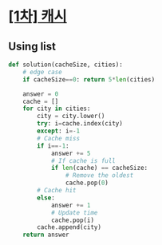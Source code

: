 # [[1차] 캐시](https://school.programmers.co.kr/learn/courses/30/lessons/17680#)
## Using list
~~~python
def solution(cacheSize, cities):
    # edge case
    if cacheSize==0: return 5*len(cities)

    answer = 0
    cache = []
    for city in cities:
        city = city.lower()
        try: i=cache.index(city)
        except: i=-1
        # Cache miss
        if i==-1:
            answer += 5
            # If cache is full
            if len(cache) == cacheSize:
                # Remove the oldest
                cache.pop(0)
        # Cache hit
        else:
            answer += 1
            # Update time
            cache.pop(i)
        cache.append(city)
    return answer
~~~
